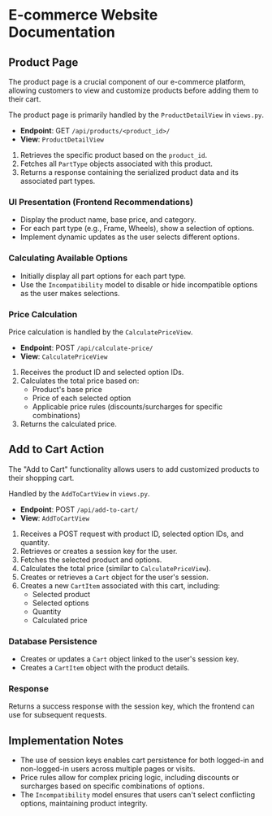# E-commerce Website Documentation

## Product Page

The product page is a crucial component of our e-commerce platform, allowing customers to view and customize products before adding them to their cart.

The product page is primarily handled by the `ProductDetailView` in `views.py`.

- **Endpoint**: GET `/api/products/<product_id>/`
- **View**: `ProductDetailView`

1. Retrieves the specific product based on the `product_id`.
2. Fetches all `PartType` objects associated with this product.
3. Returns a response containing the serialized product data and its associated part types.

### UI Presentation (Frontend Recommendations)

- Display the product name, base price, and category.
- For each part type (e.g., Frame, Wheels), show a selection of options.
- Implement dynamic updates as the user selects different options.

### Calculating Available Options

- Initially display all part options for each part type.
- Use the `Incompatibility` model to disable or hide incompatible options as the user makes selections.

### Price Calculation

Price calculation is handled by the `CalculatePriceView`.

- **Endpoint**: POST `/api/calculate-price/`
- **View**: `CalculatePriceView`

1. Receives the product ID and selected option IDs.
2. Calculates the total price based on:
   - Product's base price
   - Price of each selected option
   - Applicable price rules (discounts/surcharges for specific combinations)
3. Returns the calculated price.

## Add to Cart Action

The "Add to Cart" functionality allows users to add customized products to their shopping cart.

Handled by the `AddToCartView` in `views.py`.

- **Endpoint**: POST `/api/add-to-cart/`
- **View**: `AddToCartView`

1. Receives a POST request with product ID, selected option IDs, and quantity.
2. Retrieves or creates a session key for the user.
3. Fetches the selected product and options.
4. Calculates the total price (similar to `CalculatePriceView`).
5. Creates or retrieves a `Cart` object for the user's session.
6. Creates a new `CartItem` associated with this cart, including:
   - Selected product
   - Selected options
   - Quantity
   - Calculated price

### Database Persistence

- Creates or updates a `Cart` object linked to the user's session key.
- Creates a `CartItem` object with the product details.

### Response

Returns a success response with the session key, which the frontend can use for subsequent requests.

## Implementation Notes

- The use of session keys enables cart persistence for both logged-in and non-logged-in users across multiple pages or visits.
- Price rules allow for complex pricing logic, including discounts or surcharges based on specific combinations of options.
- The `Incompatibility` model ensures that users can't select conflicting options, maintaining product integrity.
